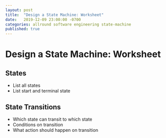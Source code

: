 ```yaml
---
layout: post
title:  "Design a State Machine: Worksheet"
date:   2019-12-09 23:00:00 -0700
categories: allround software engineering state-machine
published: true
---
```


# Design a State Machine: Worksheet

## States

- List all states
- List start and terminal state

## State Transitions

- Which state can transit to which state
- Conditions on transition
- What action should happen on transition
